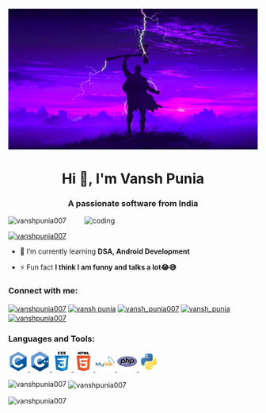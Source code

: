 <!--
**VanshPunia007/VanshPunia007** is a ✨ _special_ ✨ repository because its `README.md` (this file) appears on your GitHub profile.

Here are some ideas to get you started:

- 🔭 I’m currently working on ...
- 🌱 I’m currently learning ...
- 👯 I’m looking to collaborate on ...
- 🤔 I’m looking for help with ...
- 💬 Ask me about ...
- 📫 How to reach me: ...
- 😄 Pronouns: ...
- ⚡ Fun fact: ...
-->
![logo](https://github.com/VanshPunia007/VanshPunia007/blob/main/wallpaperflare.com_wallpaper%20(18).jpg)
<h1 align="center">Hi 👋, I'm Vansh Punia</h1>
<h3 align="center">A passionate software from India</h3>
<img align = "right" alt = "coding" width = "350" src = "https://media.tenor.com/YNqsJbmb_yMAAAAd/coding.gif">
<p align="left"> <img src="https://komarev.com/ghpvc/?username=vanshpunia007&label=Profile%20views&color=0e75b6&style=flat" alt="vanshpunia007" /> </p>

<p align="left"> <a href="https://twitter.com/vanshpunia007" target="blank"><img src="https://img.shields.io/twitter/follow/vanshpunia007?logo=twitter&style=for-the-badge" alt="vanshpunia007" /></a> </p>

- 🌱 I’m currently learning **DSA, Android Development**

- ⚡ Fun fact **I think I am funny and talks a lot😂😅**

<h3 align="left">Connect with me:</h3>
<p align="left">
<a href="https://twitter.com/vanshpunia007" target="blank"><img align="center" src="https://raw.githubusercontent.com/rahuldkjain/github-profile-readme-generator/master/src/images/icons/Social/twitter.svg" alt="vanshpunia007" height="30" width="40" /></a>
<a href="https://linkedin.com/in/vansh punia" target="blank"><img align="center" src="https://raw.githubusercontent.com/rahuldkjain/github-profile-readme-generator/master/src/images/icons/Social/linked-in-alt.svg" alt="vansh punia" height="30" width="40" /></a>
<a href="https://instagram.com/vansh_punia007" target="blank"><img align="center" src="https://raw.githubusercontent.com/rahuldkjain/github-profile-readme-generator/master/src/images/icons/Social/instagram.svg" alt="vansh_punia007" height="30" width="40" /></a>
<a href="https://www.leetcode.com/vansh_punia" target="blank"><img align="center" src="https://raw.githubusercontent.com/rahuldkjain/github-profile-readme-generator/master/src/images/icons/Social/leet-code.svg" alt="vansh_punia" height="30" width="40" /></a>
<a href="https://auth.geeksforgeeks.org/user/vanshpunia007" target="blank"><img align="center" src="https://raw.githubusercontent.com/rahuldkjain/github-profile-readme-generator/master/src/images/icons/Social/geeks-for-geeks.svg" alt="vanshpunia007" height="30" width="40" /></a>
</p>

<h3 align="left">Languages and Tools:</h3>
<p align="left"> <a href="https://www.cprogramming.com/" target="_blank" rel="noreferrer"> <img src="https://raw.githubusercontent.com/devicons/devicon/master/icons/c/c-original.svg" alt="c" width="40" height="40"/> </a> <a href="https://www.w3schools.com/cpp/" target="_blank" rel="noreferrer"> <img src="https://raw.githubusercontent.com/devicons/devicon/master/icons/cplusplus/cplusplus-original.svg" alt="cplusplus" width="40" height="40"/> </a> <a href="https://www.w3schools.com/css/" target="_blank" rel="noreferrer"> <img src="https://raw.githubusercontent.com/devicons/devicon/master/icons/css3/css3-original-wordmark.svg" alt="css3" width="40" height="40"/> </a> <a href="https://www.w3.org/html/" target="_blank" rel="noreferrer"> <img src="https://raw.githubusercontent.com/devicons/devicon/master/icons/html5/html5-original-wordmark.svg" alt="html5" width="40" height="40"/> </a> <a href="https://www.mysql.com/" target="_blank" rel="noreferrer"> <img src="https://raw.githubusercontent.com/devicons/devicon/master/icons/mysql/mysql-original-wordmark.svg" alt="mysql" width="40" height="40"/> </a> <a href="https://www.php.net" target="_blank" rel="noreferrer"> <img src="https://raw.githubusercontent.com/devicons/devicon/master/icons/php/php-original.svg" alt="php" width="40" height="40"/> </a> <a href="https://www.python.org" target="_blank" rel="noreferrer"> <img src="https://raw.githubusercontent.com/devicons/devicon/master/icons/python/python-original.svg" alt="python" width="40" height="40"/> </a> </p>

<p><img align="left" src="https://github-readme-stats.vercel.app/api/top-langs?username=vanshpunia007&show_icons=true&locale=en&layout=compact" alt="vanshpunia007" /></p>

<p>&nbsp;<img align="center" src="https://github-readme-stats.vercel.app/api?username=vanshpunia007&show_icons=true&locale=en" alt="vanshpunia007" /></p>

<p><img align="center" src="https://github-readme-streak-stats.herokuapp.com/?user=vanshpunia007&" alt="vanshpunia007" /></p>
